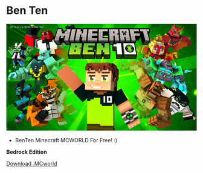 # Ben Ten
![picture](icon.jpg)
* BenTen Minecraft MCWORLD For Free! :)

**Bedrock Edition**

 [Download .MCworld](https://www.mediafire.com/file/dsp70c85aplv49q/world.mcworld/file)
